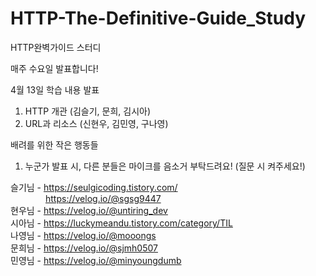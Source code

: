 # HTTP-The-Definitive-Guide_Study
HTTP완벽가이드 스터디

매주 수요일 발표합니다!  

4월 13일 학습 내용 발표 

1. HTTP 개관 (김슬기, 문희, 김시아)
2. URL과 리소스 (신현우, 김민영, 구나영)


배려를 위한 작은 행동들

1. 누군가 발표 시, 다른 분들은 마이크를 음소거 부탁드려요! (질문 시 켜주세요!)


 

슬기님 - https://seulgicoding.tistory.com/<br>
&emsp;&emsp;&emsp;&emsp;https://velog.io/@sgsg9447<br>
현우님 - https://velog.io/@untiring_dev<br>
시아님 - https://luckymeandu.tistory.com/category/TIL<br>
나영님 - https://velog.io/@mooongs<br>
문희님 - https://velog.io/@sjmh0507<br>
민영님 - https://velog.io/@minyoungdumb<br> 
 
